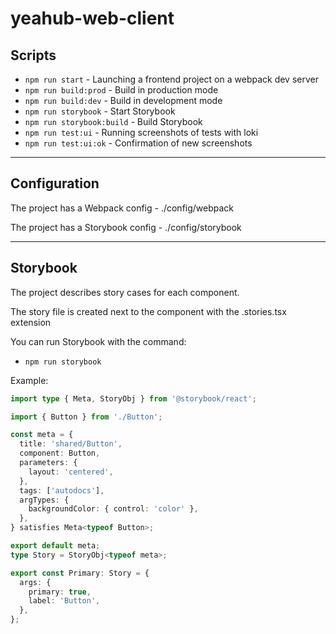 # yeahub-web-client


## Scripts

- `npm run start` - Launching a frontend project on a webpack dev server
- `npm run build:prod` - Build in production mode
- `npm run build:dev` - Build in development mode
- `npm run storybook` - Start Storybook
- `npm run storybook:build` - Build Storybook
- `npm run test:ui` - Running screenshots of tests with loki
- `npm run test:ui:ok` - Confirmation of new screenshots

----

## Configuration

The project has a Webpack config - ./config/webpack

The project has a Storybook config - ./config/storybook


----

## Storybook

The project describes story cases for each component.

The story file is created next to the component with the .stories.tsx extension

You can run Storybook with the command:
- `npm run storybook`

Example:

```typescript jsx
import type { Meta, StoryObj } from '@storybook/react';

import { Button } from './Button';

const meta = {
  title: 'shared/Button',
  component: Button,
  parameters: {
    layout: 'centered',
  },
  tags: ['autodocs'],
  argTypes: {
    backgroundColor: { control: 'color' },
  },
} satisfies Meta<typeof Button>;

export default meta;
type Story = StoryObj<typeof meta>;

export const Primary: Story = {
  args: {
    primary: true,
    label: 'Button',
  },
};
```
